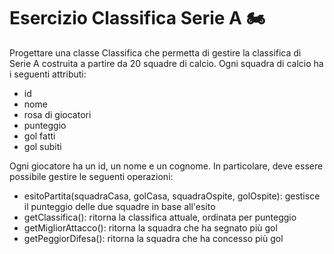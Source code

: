 # Esercizio Classifica Serie A 🏍

Progettare una classe Classifica che permetta di gestire la classifica di Serie A costruita a partire da 20 squadre di calcio. Ogni squadra di calcio ha i seguenti attributi:

* id
* nome
* rosa di giocatori
* punteggio
* gol fatti
* gol subiti

Ogni giocatore ha un id, un nome e un cognome. In particolare, deve essere possibile gestire le seguenti operazioni:

* esitoPartita(squadraCasa, golCasa, squadraOspite, golOspite): gestisce il punteggio delle due squadre in base all'esito
* getClassifica(): ritorna la classifica attuale, ordinata per punteggio
* getMigliorAttacco(): ritorna la squadra che ha segnato più gol
* getPeggiorDifesa(): ritorna la squadra che ha concesso più gol
